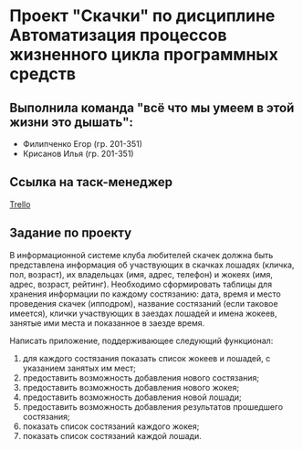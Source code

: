 # Проект "Скачки" по дисциплине Автоматизация процессов жизненного цикла программных средств
## Выполнила команда "всё что мы умеем в этой жизни это дышать":
- Филипченко Егор (гр. 201-351)
- Крисанов Илья (гр. 201-351)

## Ссылка на таск-менеджер
[Trello](https://trello.com/b/RQGxzujV/%D0%BF%D1%80%D0%BE%D0%B5%D0%BA%D1%82-%D1%81%D0%BA%D0%B0%D1%87%D0%BA%D0%B8)

## Задание по проекту
В информационной системе клуба любителей скачек должна быть представлена информация об участвующих в скачках лошадях (кличка, пол, возраст), их владельцах (имя, адрес, телефон) и жокеях (имя, адрес, возраст, рейтинг). Необходимо сформировать таблицы для хранения информации по каждому состязанию: дата, время и место проведения скачек (ипподром), название состязаний (если таковое имеется), клички участвующих в заездах лошадей и имена жокеев, занятые ими места и показанное в заезде время.

Написать приложение, поддерживающее следующий функционал:
1) для каждого состязания показать список жокеев и лошадей, с указанием занятых им мест;
2) предоставить возможность добавления нового состязания;
3) предоставить возможность добавления нового жокея;
4) предоставить возможность добавления новой лошади;
5) предоставить возможность добавления результатов прошедшего состязания;
6) показать список состязаний каждого жокея;
6) показать список состязаний каждой лошади.

